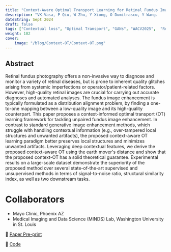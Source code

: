 ```yaml
---
title: "Context-Aware Optimal Transport Learning for Retinal Fundus Image Enhancement"
description: "VK Vasa, P Qiu, W Zhu, Y Xiong, O Dumitrascu, Y Wang.     Accepted at WACV 2025 (Round 2)"
dateString: Sept 2024
draft: false
tags: ["Contextual loss", "Optimal Transport", "GANs", "WACV2025",  "Retinal Image Enhancement"]
weight: 102
cover:
    image: "/blog/Context-OT/Context-OT.png"
---
```


## Abstract

Retinal fundus photography offers a non-invasive way to diagnose and monitor a variety of retinal diseases, but is prone to inherent quality glitches arising from systemic imperfections or operator/patient-related factors. However, high-quality retinal images are crucial for carrying out accurate diagnoses and automated analyses. The fundus image enhancement is typically formulated as a distribution alignment problem, by finding a one-to-one mapping between a low-quality image and its high-quality counterpart. This paper proposes a context-informed optimal transport (OT) learning framework for tackling unpaired fundus image enhancement. In contrast to standard generative image enhancement methods, which struggle with handling contextual information (e.g., over-tampered local structures and unwanted artifacts), the proposed context-aware OT learning paradigm better preserves local structures and minimizes unwanted artifacts. Leveraging deep contextual features, we derive the proposed context-aware OT using the earth mover's distance and show that the proposed context-OT has a solid theoretical guarantee. Experimental results on a large-scale dataset demonstrate the superiority of the proposed method over several state-of-the-art supervised and unsupervised methods in terms of signal-to-noise ratio, structural similarity index, as well as two downstream tasks.

# Collaborators

- Mayo Clinic, Phoenix AZ
- Medical Imaging and Data Science (MINDS) Lab, Washington University in St. Louis

🔗 [Paper Pre-print](https://arxiv.org/abs/2409.07862)

🔗 [Code](https://github.com/Retinal-Research/Contextual-OT)